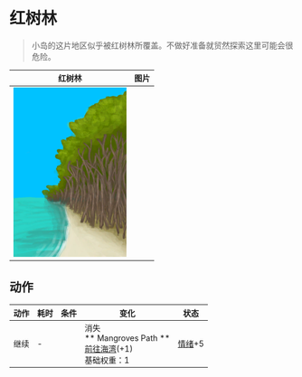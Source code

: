 # 红树林  
> 小岛的这片地区似乎被红树林所覆盖。不做好准备就贸然探索这里可能会很危险。  
  
  红树林  |   图片   
 ----  |  ----:   
   |  <img decoding="async" src="Sprite/MangrovesFromBeach.png" href="a.md" style="max-width:300px;max-height:300px;">   
  
## 动作  
动作  |  耗时  |  条件  |  变化  |  状态  
----  |  ----  |  ----  |  ----  |  ----  
继续<br>  |  -  |    |  消失<br>** Mangroves Path **<br>  [前往海湾](Path_BeachToBay.md)(+1)<br>基础权重：1<br>  |  [情绪](Morale.md)+5  
